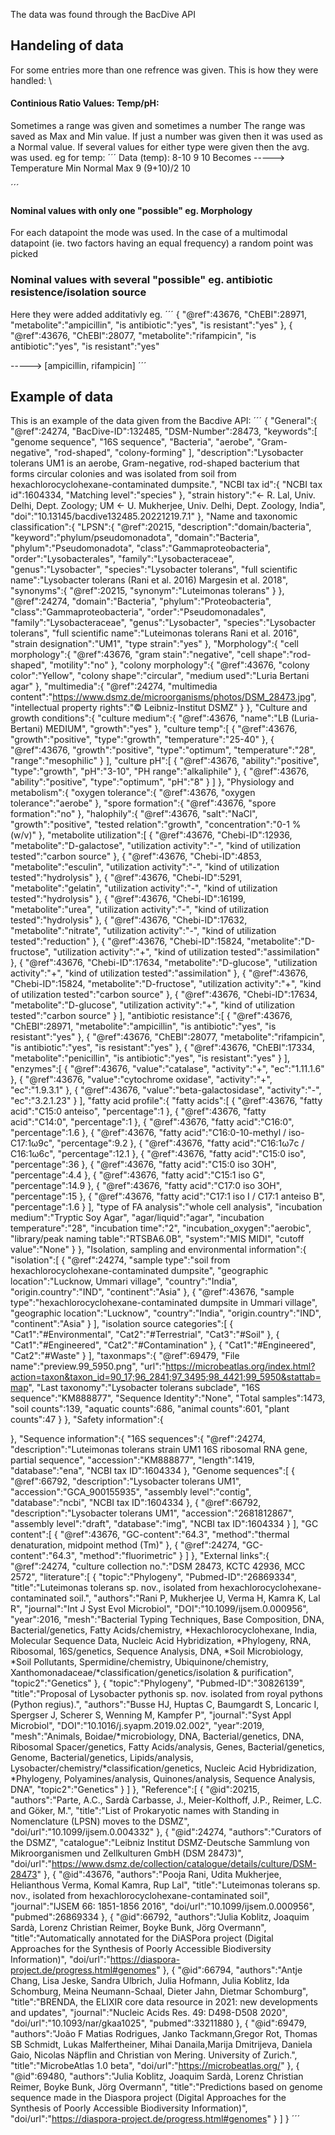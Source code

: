 
The data was found through the BacDive API


## Handeling of data
For some entries more than one refrence was given.
This is how they were handled: \

#### Continious Ratio Values: Temp/pH: 
Sometimes a range was given and sometimes a number
The range was saved as Max and Min value. If just a number was given then it was used as a Normal value. If several values for either type were given then the avg. was used. eg for temp:
´´´
Data (temp):
8-10
9
10
Becomes ----->
Temperature
Min Normal Max
9  (9+10)/2  10

´´´
#### Nominal values with only one "possible" eg. Morphology
For each datapoint the mode was used.
In the case of a multimodal datapoint (ie. two factors having an equal frequency) a random point was picked

### Nominal values with several "possible" eg. antibiotic resistence/isolation source
Here they were added additativly eg. 
´´´
         {
            "@ref":43676,
            "ChEBI":28971,
            "metabolite":"ampicillin",
            "is antibiotic":"yes",
            "is resistant":"yes"
         },
         {
            "@ref":43676,
            "ChEBI":28077,
            "metabolite":"rifampicin",
            "is antibiotic":"yes",
            "is resistant":"yes"

----->
[ampicillin, rifampicin]
´´´


## Example of data
This is an example of the data given from the Bacdive API:
´´´
{
   "General":{
      "@ref":24274,
      "BacDive-ID":132485,
      "DSM-Number":28473,
      "keywords":[
         "genome sequence",
         "16S sequence",
         "Bacteria",
         "aerobe",
         "Gram-negative",
         "rod-shaped",
         "colony-forming"
      ],
      "description":"Lysobacter tolerans UM1 is an aerobe, Gram-negative, rod-shaped bacterium that forms circular colonies and was isolated from soil from hexachlorocyclohexane-contaminated dumpsite.",
      "NCBI tax id":{
         "NCBI tax id":1604334,
         "Matching level":"species"
      },
      "strain history":"<- R. Lal, Univ. Delhi, Dept. Zoology; UM <- U. Mukherjee, Univ. Delhi, Dept. Zoology, India",
      "doi":"10.13145/bacdive132485.20221219.7.1"
   },
   "Name and taxonomic classification":{
      "LPSN":{
         "@ref":20215,
         "description":"domain/bacteria",
         "keyword":"phylum/pseudomonadota",
         "domain":"Bacteria",
         "phylum":"Pseudomonadota",
         "class":"Gammaproteobacteria",
         "order":"Lysobacterales",
         "family":"Lysobacteraceae",
         "genus":"Lysobacter",
         "species":"Lysobacter tolerans",
         "full scientific name":"Lysobacter tolerans (Rani et al. 2016) Margesin et al. 2018",
         "synonyms":{
            "@ref":20215,
            "synonym":"Luteimonas tolerans"
         }
      },
      "@ref":24274,
      "domain":"Bacteria",
      "phylum":"Proteobacteria",
      "class":"Gammaproteobacteria",
      "order":"Pseudomonadales",
      "family":"Lysobacteraceae",
      "genus":"Lysobacter",
      "species":"Lysobacter tolerans",
      "full scientific name":"Luteimonas tolerans Rani et al. 2016",
      "strain designation":"UM1",
      "type strain":"yes"
   },
   "Morphology":{
      "cell morphology":{
         "@ref":43676,
         "gram stain":"negative",
         "cell shape":"rod-shaped",
         "motility":"no"
      },
      "colony morphology":{
         "@ref":43676,
         "colony color":"Yellow",
         "colony shape":"circular",
         "medium used":"Luria Bertani agar"
      },
      "multimedia":{
         "@ref":24274,
         "multimedia content":"https://www.dsmz.de/microorganisms/photos/DSM_28473.jpg",
         "intellectual property rights":"© Leibniz-Institut DSMZ"
      }
   },
   "Culture and growth conditions":{
      "culture medium":{
         "@ref":43676,
         "name":"LB (Luria-Bertani) MEDIUM",
         "growth":"yes"
      },
      "culture temp":[
         {
            "@ref":43676,
            "growth":"positive",
            "type":"growth",
            "temperature":"25-40"
         },
         {
            "@ref":43676,
            "growth":"positive",
            "type":"optimum",
            "temperature":"28",
            "range":"mesophilic"
         }
      ],
      "culture pH":[
         {
            "@ref":43676,
            "ability":"positive",
            "type":"growth",
            "pH":"3-10",
            "PH range":"alkaliphile"
         },
         {
            "@ref":43676,
            "ability":"positive",
            "type":"optimum",
            "pH":"8"
         }
      ]
   },
   "Physiology and metabolism":{
      "oxygen tolerance":{
         "@ref":43676,
         "oxygen tolerance":"aerobe"
      },
      "spore formation":{
         "@ref":43676,
         "spore formation":"no"
      },
      "halophily":{
         "@ref":43676,
         "salt":"NaCl",
         "growth":"positive",
         "tested relation":"growth",
         "concentration":"0-1 %(w/v)"
      },
      "metabolite utilization":[
         {
            "@ref":43676,
            "Chebi-ID":12936,
            "metabolite":"D-galactose",
            "utilization activity":"-",
            "kind of utilization tested":"carbon source"
         },
         {
            "@ref":43676,
            "Chebi-ID":4853,
            "metabolite":"esculin",
            "utilization activity":"-",
            "kind of utilization tested":"hydrolysis"
         },
         {
            "@ref":43676,
            "Chebi-ID":5291,
            "metabolite":"gelatin",
            "utilization activity":"-",
            "kind of utilization tested":"hydrolysis"
         },
         {
            "@ref":43676,
            "Chebi-ID":16199,
            "metabolite":"urea",
            "utilization activity":"-",
            "kind of utilization tested":"hydrolysis"
         },
         {
            "@ref":43676,
            "Chebi-ID":17632,
            "metabolite":"nitrate",
            "utilization activity":"-",
            "kind of utilization tested":"reduction"
         },
         {
            "@ref":43676,
            "Chebi-ID":15824,
            "metabolite":"D-fructose",
            "utilization activity":"+",
            "kind of utilization tested":"assimilation"
         },
         {
            "@ref":43676,
            "Chebi-ID":17634,
            "metabolite":"D-glucose",
            "utilization activity":"+",
            "kind of utilization tested":"assimilation"
         },
         {
            "@ref":43676,
            "Chebi-ID":15824,
            "metabolite":"D-fructose",
            "utilization activity":"+",
            "kind of utilization tested":"carbon source"
         },
         {
            "@ref":43676,
            "Chebi-ID":17634,
            "metabolite":"D-glucose",
            "utilization activity":"+",
            "kind of utilization tested":"carbon source"
         }
      ],
      "antibiotic resistance":[
         {
            "@ref":43676,
            "ChEBI":28971,
            "metabolite":"ampicillin",
            "is antibiotic":"yes",
            "is resistant":"yes"
         },
         {
            "@ref":43676,
            "ChEBI":28077,
            "metabolite":"rifampicin",
            "is antibiotic":"yes",
            "is resistant":"yes"
         },
         {
            "@ref":43676,
            "ChEBI":17334,
            "metabolite":"penicillin",
            "is antibiotic":"yes",
            "is resistant":"yes"
         }
      ],
      "enzymes":[
         {
            "@ref":43676,
            "value":"catalase",
            "activity":"+",
            "ec":"1.11.1.6"
         },
         {
            "@ref":43676,
            "value":"cytochrome oxidase",
            "activity":"+",
            "ec":"1.9.3.1"
         },
         {
            "@ref":43676,
            "value":"beta-galactosidase",
            "activity":"-",
            "ec":"3.2.1.23"
         }
      ],
      "fatty acid profile":{
         "fatty acids":[
            {
               "@ref":43676,
               "fatty acid":"C15:0 anteiso",
               "percentage":1
            },
            {
               "@ref":43676,
               "fatty acid":"C14:0",
               "percentage":1
            },
            {
               "@ref":43676,
               "fatty acid":"C16:0",
               "percentage":1.6
            },
            {
               "@ref":43676,
               "fatty acid":"C16:0-10-methyl / iso-C17:1ω9c",
               "percentage":9.2
            },
            {
               "@ref":43676,
               "fatty acid":"C16:1ω7c / C16:1ω6c",
               "percentage":12.1
            },
            {
               "@ref":43676,
               "fatty acid":"C15:0 iso",
               "percentage":36
            },
            {
               "@ref":43676,
               "fatty acid":"C15:0 iso 3OH",
               "percentage":4.4
            },
            {
               "@ref":43676,
               "fatty acid":"C15:1 iso G",
               "percentage":14.9
            },
            {
               "@ref":43676,
               "fatty acid":"C17:0 iso 3OH",
               "percentage":15
            },
            {
               "@ref":43676,
               "fatty acid":"C17:1 iso I / C17:1 anteiso B",
               "percentage":1.6
            }
         ],
         "type of FA analysis":"whole cell analysis",
         "incubation medium":"Tryptic Soy Agar",
         "agar/liquid":"agar",
         "incubation temperature":"28",
         "incubation time":"2",
         "incubation_oxygen":"aerobic",
         "library/peak naming table":"RTSBA6.0B",
         "system":"MIS MIDI",
         "cutoff value":"None"
      }
   },
   "Isolation, sampling and environmental information":{
      "isolation":[
         {
            "@ref":24274,
            "sample type":"soil from hexachlorocyclohexane-contaminated dumpsite",
            "geographic location":"Lucknow, Ummari village",
            "country":"India",
            "origin.country":"IND",
            "continent":"Asia"
         },
         {
            "@ref":43676,
            "sample type":"hexachlorocyclohexane-contaminated dumpsite in Ummari village",
            "geographic location":"Lucknow",
            "country":"India",
            "origin.country":"IND",
            "continent":"Asia"
         }
      ],
      "isolation source categories":[
         {
            "Cat1":"#Environmental",
            "Cat2":"#Terrestrial",
            "Cat3":"#Soil"
         },
         {
            "Cat1":"#Engineered",
            "Cat2":"#Contamination"
         },
         {
            "Cat1":"#Engineered",
            "Cat2":"#Waste"
         }
      ],
      "taxonmaps":{
         "@ref":69479,
         "File name":"preview.99_5950.png",
         "url":"https://microbeatlas.org/index.html?action=taxon&taxon_id=90_17;96_2841;97_3495;98_4421;99_5950&stattab=map",
         "Last taxonomy":"Lysobacter tolerans subclade",
         "16S sequence":"KM888877",
         "Sequence Identity":"None",
         "Total samples":1473,
         "soil counts":139,
         "aquatic counts":686,
         "animal counts":601,
         "plant counts":47
      }
   },
   "Safety information":{
      
   },
   "Sequence information":{
      "16S sequences":{
         "@ref":24274,
         "description":"Luteimonas tolerans strain UM1 16S ribosomal RNA gene, partial sequence",
         "accession":"KM888877",
         "length":1419,
         "database":"ena",
         "NCBI tax ID":1604334
      },
      "Genome sequences":[
         {
            "@ref":66792,
            "description":"Lysobacter tolerans UM1",
            "accession":"GCA_900155935",
            "assembly level":"contig",
            "database":"ncbi",
            "NCBI tax ID":1604334
         },
         {
            "@ref":66792,
            "description":"Lysobacter tolerans UM1",
            "accession":"2681812867",
            "assembly level":"draft",
            "database":"img",
            "NCBI tax ID":1604334
         }
      ],
      "GC content":[
         {
            "@ref":43676,
            "GC-content":"64.3",
            "method":"thermal denaturation, midpoint method (Tm)"
         },
         {
            "@ref":24274,
            "GC-content":"64.3",
            "method":"fluorimetric"
         }
      ]
   },
   "External links":{
      "@ref":24274,
      "culture collection no.":"DSM 28473, KCTC 42936, MCC 2572",
      "literature":[
         {
            "topic":"Phylogeny",
            "Pubmed-ID":"26869334",
            "title":"Luteimonas tolerans sp. nov., isolated from hexachlorocyclohexane-contaminated soil.",
            "authors":"Rani P, Mukherjee U, Verma H, Kamra K, Lal R",
            "journal":"Int J Syst Evol Microbiol",
            "DOI":"10.1099/ijsem.0.000956",
            "year":2016,
            "mesh":"Bacterial Typing Techniques, Base Composition, DNA, Bacterial/genetics, Fatty Acids/chemistry, *Hexachlorocyclohexane, India, Molecular Sequence Data, Nucleic Acid Hybridization, *Phylogeny, RNA, Ribosomal, 16S/genetics, Sequence Analysis, DNA, *Soil Microbiology, *Soil Pollutants, Spermidine/chemistry, Ubiquinone/chemistry, Xanthomonadaceae/*classification/genetics/isolation & purification",
            "topic2":"Genetics"
         },
         {
            "topic":"Phylogeny",
            "Pubmed-ID":"30826139",
            "title":"Proposal of Lysobacter pythonis sp. nov. isolated from royal pythons (Python regius).",
            "authors":"Busse HJ, Huptas C, Baumgardt S, Loncaric I, Spergser J, Scherer S, Wenning M, Kampfer P",
            "journal":"Syst Appl Microbiol",
            "DOI":"10.1016/j.syapm.2019.02.002",
            "year":2019,
            "mesh":"Animals, Boidae/*microbiology, DNA, Bacterial/genetics, DNA, Ribosomal Spacer/genetics, Fatty Acids/analysis, Genes, Bacterial/genetics, Genome, Bacterial/genetics, Lipids/analysis, Lysobacter/chemistry/*classification/genetics, Nucleic Acid Hybridization, *Phylogeny, Polyamines/analysis, Quinones/analysis, Sequence Analysis, DNA",
            "topic2":"Genetics"
         }
      ]
   },
   "Reference":[
      {
         "@id":20215,
         "authors":"Parte, A.C., Sardà Carbasse, J., Meier-Kolthoff, J.P., Reimer, L.C. and Göker, M.",
         "title":"List of Prokaryotic names with Standing in Nomenclature (LPSN) moves to the DSMZ",
         "doi/url":"10.1099/ijsem.0.004332"
      },
      {
         "@id":24274,
         "authors":"Curators of the DSMZ",
         "catalogue":"Leibniz Institut DSMZ-Deutsche Sammlung von Mikroorganismen und Zellkulturen GmbH (DSM 28473)",
         "doi/url":"https://www.dsmz.de/collection/catalogue/details/culture/DSM-28473"
      },
      {
         "@id":43676,
         "authors":"Pooja Rani, Udita Mukherjee, Helianthous Verma, Komal Kamra, Rup Lal",
         "title":"Luteimonas tolerans sp. nov., isolated from hexachlorocyclohexane-contaminated soil",
         "journal":"IJSEM 66: 1851-1856 2016",
         "doi/url":"10.1099/ijsem.0.000956",
         "pubmed":26869334
      },
      {
         "@id":66792,
         "authors":"Julia Koblitz, Joaquim Sardà, Lorenz Christian Reimer, Boyke Bunk, Jörg Overmann",
         "title":"Automatically annotated for the DiASPora project (Digital Approaches for the Synthesis of Poorly Accessible Biodiversity Information)",
         "doi/url":"https://diaspora-project.de/progress.html#genomes"
      },
      {
         "@id":66794,
         "authors":"Antje Chang, Lisa Jeske, Sandra Ulbrich, Julia Hofmann, Julia Koblitz, Ida Schomburg, Meina Neumann-Schaal, Dieter Jahn, Dietmar Schomburg",
         "title":"BRENDA, the ELIXIR core data resource in 2021: new developments and updates",
         "journal":"Nucleic Acids Res. 49: D498-D508 2020",
         "doi/url":"10.1093/nar/gkaa1025",
         "pubmed":33211880
      },
      {
         "@id":69479,
         "authors":"João F Matias Rodrigues, Janko Tackmann,Gregor Rot, Thomas SB Schmidt, Lukas Malfertheiner, Mihai Danaila,Marija Dmitrijeva, Daniela Gaio, Nicolas Näpflin and Christian von Mering. University of Zurich.",
         "title":"MicrobeAtlas 1.0 beta",
         "doi/url":"https://microbeatlas.org/"
      },
      {
         "@id":69480,
         "authors":"Julia Koblitz, Joaquim Sardà, Lorenz Christian Reimer, Boyke Bunk, Jörg Overmann",
         "title":"Predictions based on genome sequence made in the Diaspora project (Digital Approaches for the Synthesis of Poorly Accessible Biodiversity Information)",
         "doi/url":"https://diaspora-project.de/progress.html#genomes"
      }
   ]
}
´´´
